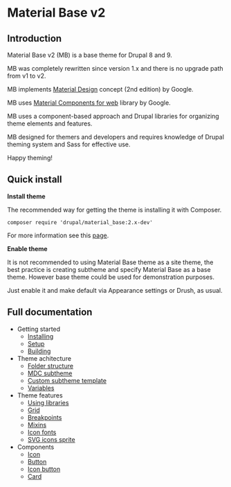 Material Base v2
================

Introduction
------------

Material Base v2 (MB) is a base theme for Drupal 8 and 9.

MB was completely rewritten since version 1.x and there is no upgrade path from v1 to v2.

MB implements [Material Design](https://material.io/) concept (2nd edition) by Google.

MB uses [Material Components for web](https://material.io/develop/web) library by Google.

MB uses a component-based approach and Drupal libraries for organizing theme elements and features.

MB designed for themers and developers and requires knowledge of Drupal theming system and Sass for effective use.

Happy theming!

Quick install
-------------

**Install theme**

The recommended way for getting the theme is installing it with Composer.

~~~
composer require 'drupal/material_base:2.x-dev'
~~~

For more information see this [page](https://www.drupal.org/docs/develop/using-composer/using-composer-to-install-drupal-and-manage-dependencies).

**Enable theme**

It is not recommended to using Material Base theme as a site theme, the best practice is creating subtheme and specify Material Base as a base theme. However base theme could be used for demonstration purposes.

Just enable it and make default via Appearance settings or Drush, as usual.

<!-- TODO: update and add additional steps if they will be needed -->

Full documentation
------------------

* Getting started
  * [Installing](install.md)
  * [Setup](setup.md)
  * [Building](build.md)
* Theme achitecture
  * [Folder structure](folder-structure.md)
  * [MDC subtheme](mdc.md)
  * [Custom subtheme template](subtheme-template.md)
  * [Variables](variables.md)
* Theme features
  * [Using libraries](libraries.md)
  * [Grid](grid.md)
  * [Breakpoints](breakpoints.md)
  * [Mixins](mixins.md)
  * [Icon fonts](icon-fonts.md)
  * [SVG icons sprite](svg-icons.md)
* Components
  * [Icon](components/icon.md)
  * [Button](components/button.md)
  * [Icon button](components/icon-button.md)
  * [Card](components/card.md)
  
